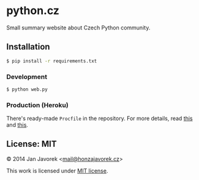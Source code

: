
# python.cz

Small summary website about Czech Python community.

## Installation

```bash
$ pip install -r requirements.txt
```

### Development

```bash
$ python web.py
```

### Production (Heroku)

There's ready-made `Procfile` in the repository. For more details,
read [this](https://devcenter.heroku.com/articles/getting-started-with-python)
and [this](http://docs.travis-ci.com/user/deployment/heroku/).

## License: MIT

© 2014 Jan Javorek &lt;<a
href="mailto:mail&#64;honzajavorek.cz">mail&#64;honzajavorek.cz</a>&gt;

This work is licensed under [MIT license](https://en.wikipedia.org/wiki/MIT_License).

